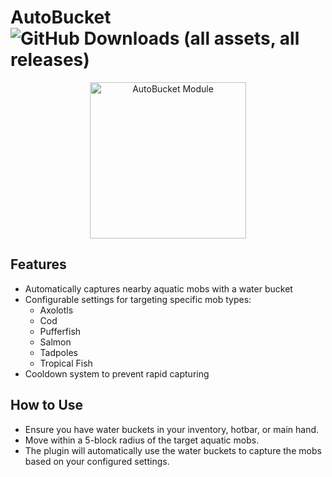 # AutoBucket ![GitHub Downloads (all assets, all releases)](https://img.shields.io/github/downloads/GarlicRot/AutoBucket/total)

<p align="center">
    <img src="https://i.ibb.co/hWwvsyt/image.png" alt="AutoBucket Module" border="0" width="250">
  </a>
</p>

## Features

- Automatically captures nearby aquatic mobs with a water bucket
- Configurable settings for targeting specific mob types:
  - Axolotls
  - Cod
  - Pufferfish
  - Salmon
  - Tadpoles
  - Tropical Fish
- Cooldown system to prevent rapid capturing

## How to Use

- Ensure you have water buckets in your inventory, hotbar, or main hand.
- Move within a 5-block radius of the target aquatic mobs.
- The plugin will automatically use the water buckets to capture the mobs based on your configured settings.
